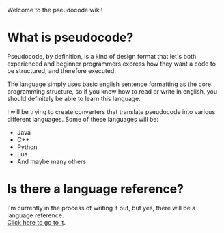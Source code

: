 Welcome to the pseudocode wiki!

# What is pseudocode?

Pseudocode, by definition, is a kind of design format that let's both experienced and beginner programmers express how they want a code to be structured, and therefore executed.

The language simply uses basic english sentence formatting as the core programming structure, so if you know how to read or write in english, you should definitely be able to learn this language.

I will be trying to create converters that translate pseudocode into various different languages.
Some of these languages will be:
* Java
* C++
* Python
* Lua
* And maybe many others

# Is there a language reference?

I'm currently in the process of writing it out, but yes, there will be a language reference.  
[Click here to go to it](https://github.com/dialgex/pseudocode/wiki/Language-Reference).